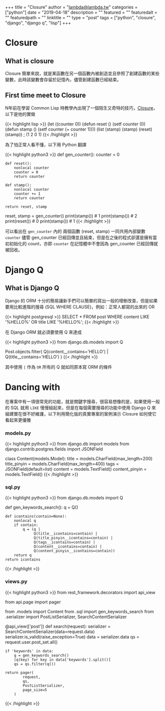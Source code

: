 +++
title = "Closure"
author = "lambda@lambda.tw"
categories = ["python"]
date = "2019-04-18"
description = ""
featured = ""
featuredalt = ""
featuredpath = ""
linktitle = ""
type = "post"
tags = ["python", "closure", "django", "django q", "lisp"]
+++

# Closure

## What is closure

Closure 簡單來說，就是某函數在另一個函數內被創造並且參照了創建函數的某些變數，此時該變數會存留於記憶內，儘管創建函數已經結束。

## First time meet to Closure

N年前在學習 Common Lisp 時教學內出現了一個陌生又奇特的技巧，[Closure](https://acl.readthedocs.io/en/latest/zhTW/ch6.html#closures)，以下是他的實做

{{< highlight lisp >}}
(let ((counter 0))
  (defun reset ()
    (setf counter 0))
  (defun stamp ()
    (setf counter (+ counter 1))))
(list (stamp) (stamp) (reset) (stamp))
; (1 2 0 1)
{{< /highlight >}}

為了怕正常人看不懂，以下用 Python 翻譯

{{< highlight python3 >}}
def gen_counter():
    counter = 0

    def reset():
        nonlocal counter
        counter = 0
        return counter

    def stamp():
        nonlocal counter
        counter += 1
        return counter

    return reset, stamp


reset, stamp = gen_counter()
print(stamp())                  # 1
print(stamp())                  # 2
print(reset())                  # 0
print(stamp())                  # 1
{{< /highlight >}}

可以看出在 `gen_counter` 內的 兩個函數 (reset, stamp) 一同共用內部變數 `counter` 儘管 gen_counter 已經回傳並且結束，但是在之後的程式卻還是擁有當初初始化的 count，亦即 `counter` 在記憶體中不會因為 gen_counter 已經回傳就被回收。

# Django Q

## What is Django Q

Django 的 ORM 十分的簡易讓新手們可以簡單的寫出一般的增刪改查，但是如果要用比較進階的搜尋 (SQL WHERE CLAUSE)，例如：正常人都寫的出來的 OR

{{< highlight postgresql >}}
SELECT * FROM post
WHERE content LIKE '%HELLO%' OR title LIKE '%HELLO%';
{{< /highlight >}}

在 Django ORM 就必須要使用 Q 來達成

{{< highlight python3 >}}
from django.db.models import Q


Post.objects.filter(
    Q(content__contains='HELLO') | Q(title__contains='HELLO')
)
{{< /highlight >}}

其中使用 `|` 作為 `OR` 所有的 Q 就如同原本寫 ORM 的條件

# Dancing with

在專案中有一項很常見的功能，就是關鍵字搜尋，很容易想像的是，如果使用一般的 SQL 就用 `LIKE` 慢慢組起來，但是在每個需要搜尋的功能中使用 Django Q 來組建實在很不好維護，以下利用簡化版的真實專案的案例演示 Closure 如何使它看起來更優雅

### models.py

{{< highlight python3 >}}
from django.db import models
from django.contrib.postgres.fields import JSONField


class Content(models.Model):
    title = models.CharField(max_length=200)
    title_pinyin = models.CharField(max_length=400)
    tags = JSONField(default=list)
    content = models.TextField()
    content_pinyin = models.TextField()
{{< /highlight >}}

### sql.py

{{< highlight python3 >}}
from django.db.models import Q


def gen_keywords_search():
    q = Q()

    def icontains(contain=None):
        nonlocal q
        if contain:
            q = (q |
                 Q(title__icontains=contain) |
                 Q(title_pinyin__icontains=contain) |
                 Q(tags__icontains=contain) |
                 Q(content__icontains=contain) |
                 Q(content_pinyin__icontains=contain))
        return q
    return icontains
{{< /highlight >}}

### views.py

{{< highlight python3 >}}
from rest_framework.decorators import api_view

from api.page import pager

from .models import Content
from .sql import gen_keywords_search
from .serializer import PostListSerializer, SearchContentSerializer


@api_view(['post'])
def search(request):
    serializer = SearchContentSerializer(data=request.data)
    serializer.is_valid(raise_exception=True)
    data = serializer.data
    qs = request.user.post_set.all()

    if 'keywords' in data:
        q = gen_keywords_search()
        [q(key) for key in data['keywords'].split()]
        qs = qs.filter(q())

    return pager(
            request,
            qs,
            PostListSerializer,
            page_size=5
        )
{{< /highlight >}}

